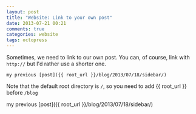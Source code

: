 ```yaml
---
layout: post
title: "Website: Link to your own post"
date: 2013-07-21 00:21
comments: true
categories: website 
tags: octopress
---
```


Sometimes, we need to link to our own post. You can, of course, link with `http://` but I'd rather use a shorter one.

```
my previous [post]({{ root_url }}/blog/2013/07/18/sidebar/)

```
Note that the default root directory is `/`, so you need to add {{ root\_url }} before `/blog`
 
my previous [post]({{ root_url }}/blog/2013/07/18/sidebar/)
